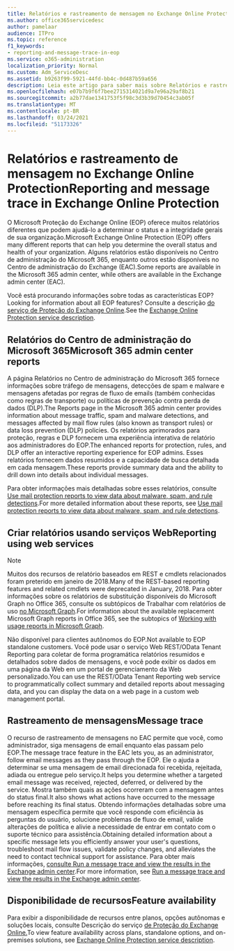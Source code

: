 ```yaml
---
title: Relatórios e rastreamento de mensagem no Exchange Online Protection
ms.author: office365servicedesc
author: pamelaar
audience: ITPro
ms.topic: reference
f1_keywords:
- reporting-and-message-trace-in-eop
ms.service: o365-administration
localization_priority: Normal
ms.custom: Adm_ServiceDesc
ms.assetid: b9263f99-5921-44fd-bb4c-0d487b59a656
description: Leia este artigo para saber mais sobre Relatórios e rastreamento de mensagens no Microsoft Exchange Online Protection (EOP).
ms.openlocfilehash: e07b7b9f6f7bee2715314021d9a7e96a29af8b21
ms.sourcegitcommit: a2b77dae1341753f5f98c3d3b39d70454c3ab05f
ms.translationtype: MT
ms.contentlocale: pt-BR
ms.lasthandoff: 03/24/2021
ms.locfileid: "51173326"
---
```

# <a name="reporting-and-message-trace-in-exchange-online-protection"></a><span data-ttu-id="33833-103">Relatórios e rastreamento de mensagem no Exchange Online Protection</span><span class="sxs-lookup"><span data-stu-id="33833-103">Reporting and message trace in Exchange Online Protection</span></span>

<span data-ttu-id="33833-104">O Microsoft Proteção do Exchange Online (EOP) oferece muitos relatórios diferentes que podem ajudá-lo a determinar o status e a integridade gerais de sua organização.</span><span class="sxs-lookup"><span data-stu-id="33833-104">Microsoft Exchange Online Protection (EOP) offers many different reports that can help you determine the overall status and health of your organization.</span></span> <span data-ttu-id="33833-105">Alguns relatórios estão disponíveis no Centro de administração do Microsoft 365, enquanto outros estão disponíveis no Centro de administração do Exchange (EAC).</span><span class="sxs-lookup"><span data-stu-id="33833-105">Some reports are available in the Microsoft 365 admin center, while others are available in the Exchange admin center (EAC).</span></span>

<span data-ttu-id="33833-106">Você está procurando informações sobre todas as características EOP?</span><span class="sxs-lookup"><span data-stu-id="33833-106">Looking for information about all EOP features?</span></span> <span data-ttu-id="33833-107">Consulte a descrição [do serviço de Proteção do Exchange Online](exchange-online-protection-service-description.md).</span><span class="sxs-lookup"><span data-stu-id="33833-107">See the [Exchange Online Protection service description](exchange-online-protection-service-description.md).</span></span>

## <a name="microsoft-365-admin-center-reports"></a><span data-ttu-id="33833-108">Relatórios do Centro de administração do Microsoft 365</span><span class="sxs-lookup"><span data-stu-id="33833-108">Microsoft 365 admin center reports</span></span>

<span data-ttu-id="33833-109">A página Relatórios no Centro de administração do Microsoft 365 fornece informações sobre tráfego de mensagens, detecções de spam e malware e mensagens afetadas por regras de fluxo de emails (também conhecidas como regras de transporte) ou políticas de prevenção contra perda de dados (DLP).</span><span class="sxs-lookup"><span data-stu-id="33833-109">The Reports page in the Microsoft 365 admin center provides information about message traffic, spam and malware detections, and messages affected by mail flow rules (also known as transport rules) or data loss prevention (DLP) policies.</span></span> <span data-ttu-id="33833-110">Os relatórios aprimorados para proteção, regras e DLP fornecem uma experiência interativa de relatório aos administradores do EOP.</span><span class="sxs-lookup"><span data-stu-id="33833-110">The enhanced reports for protection, rules, and DLP offer an interactive reporting experience for EOP admins.</span></span> <span data-ttu-id="33833-111">Esses relatórios fornecem dados resumidos e a capacidade de busca detalhada em cada mensagem.</span><span class="sxs-lookup"><span data-stu-id="33833-111">These reports provide summary data and the ability to drill down into details about individual messages.</span></span>

<span data-ttu-id="33833-112">Para obter informações mais detalhadas sobre esses relatórios, consulte [Use mail protection reports to view data about malware, spam, and rule detections](/exchange/monitoring/use-mail-protection-reports).</span><span class="sxs-lookup"><span data-stu-id="33833-112">For more detailed information about these reports, see [Use mail protection reports to view data about malware, spam, and rule detections](/exchange/monitoring/use-mail-protection-reports).</span></span>

## <a name="reporting-using-web-services"></a><span data-ttu-id="33833-113">Criar relatórios usando serviços Web</span><span class="sxs-lookup"><span data-stu-id="33833-113">Reporting using web services</span></span>

> [!NOTE]
> <span data-ttu-id="33833-114">Muitos dos recursos de relatório baseados em REST e cmdlets relacionados foram preterido em janeiro de 2018.</span><span class="sxs-lookup"><span data-stu-id="33833-114">Many of the REST-based reporting features and related cmdlets were deprecated in January, 2018.</span></span> <span data-ttu-id="33833-115">Para obter informações sobre os relatórios de substituição disponíveis do Microsoft Graph no Office 365, consulte os subtópicos de Trabalhar com relatórios de uso [no Microsoft Graph](/graph/api/resources/report).</span><span class="sxs-lookup"><span data-stu-id="33833-115">For information about the available replacement Microsoft Graph reports in Office 365, see the subtopics of [Working with usage reports in Microsoft Graph](/graph/api/resources/report).</span></span>

<span data-ttu-id="33833-116">Não disponível para clientes autônomos do EOP.</span><span class="sxs-lookup"><span data-stu-id="33833-116">Not available to EOP standalone customers.</span></span> <span data-ttu-id="33833-117">Você pode usar o serviço Web REST/OData Tenant Reporting para coletar de forma programática relatórios resumidos e detalhados sobre dados de mensagens, e você pode exibir os dados em uma página da Web em um portal de gerenciamento da Web personalizado.</span><span class="sxs-lookup"><span data-stu-id="33833-117">You can use the REST/OData Tenant Reporting web service to programmatically collect summary and detailed reports about messaging data, and you can display the data on a web page in a custom web management portal.</span></span>

## <a name="message-trace"></a><span data-ttu-id="33833-118">Rastreamento de mensagens</span><span class="sxs-lookup"><span data-stu-id="33833-118">Message trace</span></span>

<span data-ttu-id="33833-119">O recurso de rastreamento de mensagens no EAC permite que você, como administrador, siga mensagens de email enquanto elas passam pelo EOP.</span><span class="sxs-lookup"><span data-stu-id="33833-119">The message trace feature in the EAC lets you, as an administrator, follow email messages as they pass through the EOP.</span></span> <span data-ttu-id="33833-120">Ele o ajuda a determinar se uma mensagem de email direcionada foi recebida, rejeitada, adiada ou entregue pelo serviço.</span><span class="sxs-lookup"><span data-stu-id="33833-120">It helps you determine whether a targeted email message was received, rejected, deferred, or delivered by the service.</span></span> <span data-ttu-id="33833-121">Mostra também quais as ações ocorreram com a mensagem antes do status final.</span><span class="sxs-lookup"><span data-stu-id="33833-121">It also shows what actions have occurred to the message before reaching its final status.</span></span> <span data-ttu-id="33833-122">Obtendo informações detalhadas sobre uma mensagem específica permite que você responde com eficiência às perguntas do usuário, solucione problemas de fluxo de email, valide alterações de política e alivie a necessidade de entrar em contato com o suporte técnico para assistência.</span><span class="sxs-lookup"><span data-stu-id="33833-122">Obtaining detailed information about a specific message lets you efficiently answer your user's questions, troubleshoot mail flow issues, validate policy changes, and alleviates the need to contact technical support for assistance.</span></span> <span data-ttu-id="33833-123">Para obter mais informações, [consulte Run a message trace and view the results in the Exchange admin center](/exchange/monitoring/trace-an-email-message/run-a-message-trace-and-view-results).</span><span class="sxs-lookup"><span data-stu-id="33833-123">For more information, see [Run a message trace and view the results in the Exchange admin center](/exchange/monitoring/trace-an-email-message/run-a-message-trace-and-view-results).</span></span>

## <a name="feature-availability"></a><span data-ttu-id="33833-124">Disponibilidade de recursos</span><span class="sxs-lookup"><span data-stu-id="33833-124">Feature availability</span></span>

<span data-ttu-id="33833-125">Para exibir a disponibilidade de recursos entre planos, opções autônomas e soluções locais, consulte Descrição do serviço [de Proteção do Exchange Online.](exchange-online-protection-service-description.md)</span><span class="sxs-lookup"><span data-stu-id="33833-125">To view feature availability across plans, standalone options, and on-premises solutions, see [Exchange Online Protection service description](exchange-online-protection-service-description.md).</span></span>